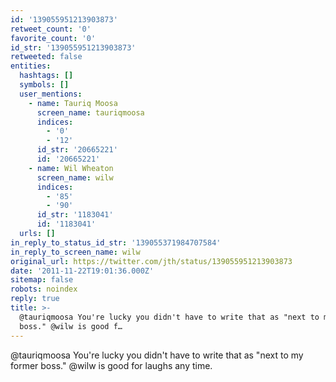 ```yaml
---
id: '139055951213903873'
retweet_count: '0'
favorite_count: '0'
id_str: '139055951213903873'
retweeted: false
entities:
  hashtags: []
  symbols: []
  user_mentions:
    - name: Tauriq Moosa
      screen_name: tauriqmoosa
      indices:
        - '0'
        - '12'
      id_str: '20665221'
      id: '20665221'
    - name: Wil Wheaton
      screen_name: wilw
      indices:
        - '85'
        - '90'
      id_str: '1183041'
      id: '1183041'
  urls: []
in_reply_to_status_id_str: '139055371984707584'
in_reply_to_screen_name: wilw
original_url: https://twitter.com/jth/status/139055951213903873
date: '2011-11-22T19:01:36.000Z'
sitemap: false
robots: noindex
reply: true
title: >-
  @tauriqmoosa You're lucky you didn't have to write that as "next to my former
  boss." @wilw is good f…
---
```


@tauriqmoosa You're lucky you didn't have to write that as "next to my former boss." @wilw is good for laughs any time.